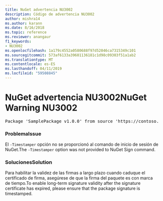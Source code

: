 ```yaml
---
title: NuGet advertencia NU3002
description: Código de advertencia NU3002
author: mishra14
ms.author: karann
ms.date: 8/16/2018
ms.topic: reference
ms.reviewer: anangaur
f1_keywords:
- NU3002
ms.openlocfilehash: 1a179c4552a0580688f97d52046ca7315349c101
ms.sourcegitcommit: 573af6133a39601136181c1d98c09303f51a1ab2
ms.translationtype: MT
ms.contentlocale: es-ES
ms.lasthandoff: 04/11/2019
ms.locfileid: "59508845"
---
```

# <a name="nuget-warning-nu3002"></a><span data-ttu-id="01263-103">NuGet advertencia NU3002</span><span class="sxs-lookup"><span data-stu-id="01263-103">NuGet Warning NU3002</span></span>

<pre>Package 'SamplePackage v1.0.0' from source 'https://contoso.com/index.json': The '-Timestamper' option was not provided. The signed package will not be timestamped. To learn more about this option, please visit https://docs.nuget.org/docs/reference/command-line-reference.</pre>

### <a name="issue"></a><span data-ttu-id="01263-104">Problema</span><span class="sxs-lookup"><span data-stu-id="01263-104">Issue</span></span>

<span data-ttu-id="01263-105">El `-Timestamper` opción no se proporcionó al comando de inicio de sesión de NuGet.</span><span class="sxs-lookup"><span data-stu-id="01263-105">The `-Timestamper` option was not provided to NuGet Sign command.</span></span>


### <a name="solution"></a><span data-ttu-id="01263-106">Soluciones</span><span class="sxs-lookup"><span data-stu-id="01263-106">Solution</span></span>

<span data-ttu-id="01263-107">Para habilitar la validez de las firmas a largo plazo cuando caduque el certificado de firma, asegúrese de que la firma del paquete es con marca de tiempo.</span><span class="sxs-lookup"><span data-stu-id="01263-107">To enable long-term signature validity after the signature certificate has expired, please ensure that the package signature is timestamped.</span></span>


